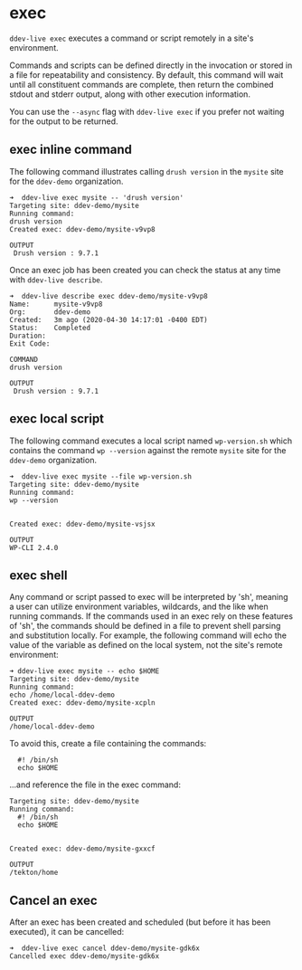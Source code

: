 # exec
`ddev-live exec` executes a command or script remotely in a site's environment.

Commands and scripts can be defined directly in the invocation or stored in a
file for repeatability and consistency. By default, this command will wait
until all constituent commands are complete, then return the combined stdout
and stderr output, along with other execution information.

You can use the `--async` flag with `ddev-live exec` if you prefer not waiting for the output to be returned.

## exec inline command
The following command illustrates calling `drush version` in the `mysite` site for the `ddev-demo` organization.
```
➜  ddev-live exec mysite -- 'drush version'
Targeting site: ddev-demo/mysite
Running command:
drush version
Created exec: ddev-demo/mysite-v9vp8

OUTPUT
 Drush version : 9.7.1 
```
Once an exec job has been created you can check the status at any time with `ddev-live describe`.
```
➜  ddev-live describe exec ddev-demo/mysite-v9vp8
Name:      mysite-v9vp8
Org:       ddev-demo
Created:   3m ago (2020-04-30 14:17:01 -0400 EDT)
Status:    Completed
Duration:  
Exit Code: 

COMMAND
drush version

OUTPUT
 Drush version : 9.7.1 
```
## exec local script
The following command executes a local script named `wp-version.sh` which contains the command `wp --version` against the remote `mysite` site for the `ddev-demo` organization.
```
➜  ddev-live exec mysite --file wp-version.sh 
Targeting site: ddev-demo/mysite
Running command:
wp --version


Created exec: ddev-demo/mysite-vsjsx

OUTPUT
WP-CLI 2.4.0
```
## exec shell
Any command or script passed to exec will be interpreted by 'sh', meaning a
user can utilize environment variables, wildcards, and the like when running
commands. If the commands used in an exec rely on these features of 'sh', the
commands should be defined in a file to prevent shell parsing and substitution
locally. For example, the following command will echo the value of the variable
as defined on the local system, not the site's remote environment:
```
➜ ddev-live exec mysite -- echo $HOME
Targeting site: ddev-demo/mysite
Running command:
echo /home/local-ddev-demo
Created exec: ddev-demo/mysite-xcpln

OUTPUT
/home/local-ddev-demo
```

To avoid this, create a file containing the commands:
```
  #! /bin/sh
  echo $HOME
```
...and reference the file in the exec command:
```➜  docs git:(exec) ✗ ddev-live exec mysite --file home.sh      
Targeting site: ddev-demo/mysite
Running command:
  #! /bin/sh
  echo $HOME


Created exec: ddev-demo/mysite-gxxcf

OUTPUT
/tekton/home
```
## Cancel an exec
After an exec has been created and scheduled (but before it has been executed),
it can be cancelled:
```
➜  ddev-live exec cancel ddev-demo/mysite-gdk6x
Cancelled exec ddev-demo/mysite-gdk6x
```
